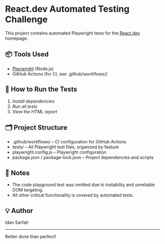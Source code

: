 # React.dev Automated Testing Challenge

This project contains automated Playwright tests for the [React.dev](https://react.dev) homepage.

## 📦 Tools Used

- [Playwright](https://playwright.dev/) (Node.js)
- GitHub Actions (for CI, see .github/workflows/)

## 🚀 How to Run the Tests

1. *Install dependencies*
2. *Run all tests*
3. *View the HTML report*


## 🗂️ Project Structure

- .github/workflows/ – CI configuration for GitHub Actions
- tests/ – All Playwright test files, organized by feature
- playwright.config.js – Playwright configuration
- package.json / package-lock.json – Project dependencies and scripts

## 📝 Notes

- The code playground test was omitted due to instability and unreliable DOM targeting.
- All other critical functionality is covered by automated tests.

## 💡 Author

Idan Sarfati

---

Better done than perfect!
